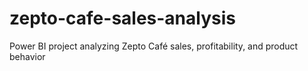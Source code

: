 # zepto-cafe-sales-analysis
Power BI project analyzing Zepto Café sales, profitability, and product behavior
